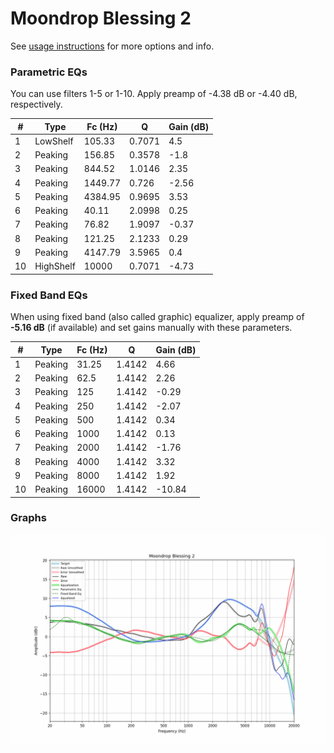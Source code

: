 # Moondrop Blessing 2
See [usage instructions](https://github.com/jaakkopasanen/AutoEq#usage) for more options and info.

### Parametric EQs
You can use filters 1-5 or 1-10. Apply preamp of -4.38 dB or -4.40 dB, respectively.

|   # | Type      |   Fc (Hz) |      Q |   Gain (dB) |
|-----|-----------|-----------|--------|-------------|
|   1 | LowShelf  |    105.33 | 0.7071 |        4.5  |
|   2 | Peaking   |    156.85 | 0.3578 |       -1.8  |
|   3 | Peaking   |    844.52 | 1.0146 |        2.35 |
|   4 | Peaking   |   1449.77 | 0.726  |       -2.56 |
|   5 | Peaking   |   4384.95 | 0.9695 |        3.53 |
|   6 | Peaking   |     40.11 | 2.0998 |        0.25 |
|   7 | Peaking   |     76.82 | 1.9097 |       -0.37 |
|   8 | Peaking   |    121.25 | 2.1233 |        0.29 |
|   9 | Peaking   |   4147.79 | 3.5965 |        0.4  |
|  10 | HighShelf |  10000    | 0.7071 |       -4.73 |

### Fixed Band EQs
When using fixed band (also called graphic) equalizer, apply preamp of **-5.16 dB** (if available) and set gains manually with these parameters.

|   # | Type    |   Fc (Hz) |      Q |   Gain (dB) |
|-----|---------|-----------|--------|-------------|
|   1 | Peaking |     31.25 | 1.4142 |        4.66 |
|   2 | Peaking |     62.5  | 1.4142 |        2.26 |
|   3 | Peaking |    125    | 1.4142 |       -0.29 |
|   4 | Peaking |    250    | 1.4142 |       -2.07 |
|   5 | Peaking |    500    | 1.4142 |        0.34 |
|   6 | Peaking |   1000    | 1.4142 |        0.13 |
|   7 | Peaking |   2000    | 1.4142 |       -1.76 |
|   8 | Peaking |   4000    | 1.4142 |        3.32 |
|   9 | Peaking |   8000    | 1.4142 |        1.92 |
|  10 | Peaking |  16000    | 1.4142 |      -10.84 |

### Graphs
![](./Moondrop%20Blessing%202.png)
